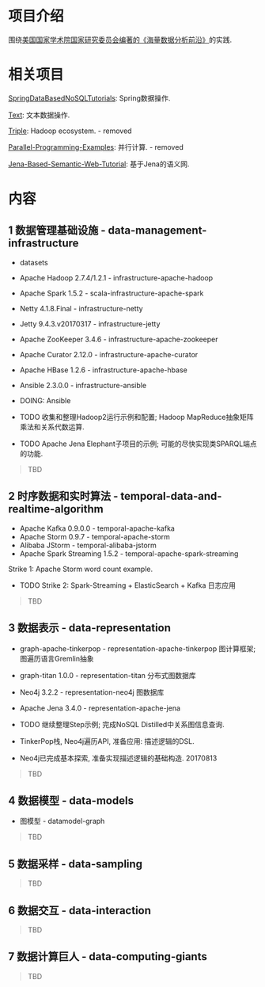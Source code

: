 # 项目介绍

围绕[美国国家学术院国家研究委员会编著的《海量数据分析前沿》](https://www.amazon.cn/gp/product/B00X52U9P6/ref=oh_aui_detailpage_o09_s00?ie=UTF8&psc=1)的实践.


# 相关项目

[SpringDataBasedNoSQLTutorials](https://github.com/zhoujiagen/SpringDataBasedNoSQLTutorials): Spring数据操作.


[Text](https://github.com/zhoujiagen/Text): 文本数据操作.


[Triple](https://github.com/zhoujiagen/Triple): Hadoop ecosystem. - removed


[Parallel-Programming-Examples](https://github.com/zhoujiagen/Parallel-Programming-Examples): 并行计算. - removed


[Jena-Based-Semantic-Web-Tutorial](https://github.com/zhoujiagen/Jena-Based-Semantic-Web-Tutorial): 基于Jena的语义网.


# 内容


## 1 数据管理基础设施 - data-management-infrastructure

+ datasets

+ Apache Hadoop 2.7.4/1.2.1 - infrastructure-apache-hadoop
+ Apache Spark 1.5.2 - scala-infrastructure-apache-spark
+ Netty 4.1.8.Final - infrastructure-netty
+ Jetty 9.4.3.v20170317 - infrastructure-jetty
+ Apache ZooKeeper 3.4.6 - infrastructure-apache-zookeeper
+ Apache Curator 2.12.0 - infrastructure-apache-curator
+ Apache HBase 1.2.6 - infrastructure-apache-hbase
+ Ansible 2.3.0.0 - infrastructure-ansible

+ DOING: Ansible
+ TODO 收集和整理Hadoop2运行示例和配置; Hadoop MapReduce抽象矩阵乘法和关系代数运算.
+ TODO Apache Jena Elephant子项目的示例; 可能的尽快实现类SPARQL端点的功能.

> TBD

## 2 时序数据和实时算法 - temporal-data-and-realtime-algorithm

+ Apache Kafka 0.9.0.0 - temporal-apache-kafka
+ Apache Storm 0.9.7 - temporal-apache-storm
+ Alibaba JStorm - temporal-alibaba-jstorm
+ Apache Spark Streaming 1.5.2 - temporal-apache-spark-streaming


Strike 1: Apache Storm word count example.

+ TODO Strike 2: Spark-Streaming + ElasticSearch + Kafka 日志应用

> TBD

## 3 数据表示 - data-representation

+ graph-apache-tinkerpop - representation-apache-tinkerpop 图计算框架; 图遍历语言Gremlin抽象
+ graph-titan 1.0.0 - representation-titan 分布式图数据库
+ Neo4j 3.2.2 - representation-neo4j 图数据库
+ Apache Jena 3.4.0 - representation-apache-jena

+ TODO 继续整理Step示例; 完成NoSQL Distilled中关系图信息查询.
+ TinkerPop栈, Neo4j遍历API, 准备应用: 描述逻辑的DSL.
+ Neo4j已完成基本探索, 准备实现描述逻辑的基础构造. 20170813

> TBD

## 4 数据模型 - data-models

+ 图模型 - datamodel-graph

> TBD

## 5 数据采样 - data-sampling

> TBD

## 6 数据交互 - data-interaction

> TBD

## 7 数据计算巨人 - data-computing-giants

> TBD
